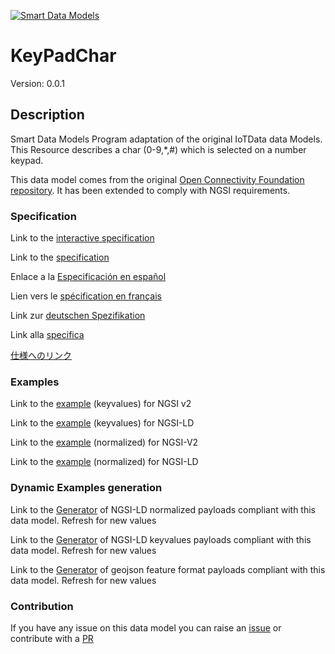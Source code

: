 [![Smart Data Models](https://smartdatamodels.org/wp-content/uploads/2022/01/SmartDataModels_logo.png "Logo")](https://smartdatamodels.org)
# KeyPadChar
Version: 0.0.1

## Description 

Smart Data Models Program adaptation of the original IoTData data Models. This Resource describes a char (0-9,*,#) which is selected on a number keypad.

This data model comes from the original [Open Connectivity Foundation repository](https://github.com/openconnectivityfoundation/IoTDataModels). It has been extended to comply with NGSI requirements.
### Specification

Link to the [interactive specification](https://swagger.lab.fiware.org/?url=https://smart-data-models.github.io/dataModel.OCF/KeyPadChar/swagger.yaml)

Link to the [specification](https://github.com/smart-data-models/dataModel.OCF/blob/master/KeyPadChar/doc/spec.md)

Enlace a la [Especificación en español](https://github.com/smart-data-models/dataModel.OCF/blob/master/KeyPadChar/doc/spec_ES.md)

Lien vers le [spécification en français](https://github.com/smart-data-models/dataModel.OCF/blob/master/KeyPadChar/doc/spec_FR.md)

Link zur [deutschen Spezifikation](https://github.com/smart-data-models/dataModel.OCF/blob/master/KeyPadChar/doc/spec_DE.md)

Link alla [specifica](https://github.com/smart-data-models/dataModel.OCF/blob/master/KeyPadChar/doc/spec_IT.md)

[仕様へのリンク](https://github.com/smart-data-models/dataModel.OCF/blob/master/KeyPadChar/doc/spec_JA.md)
### Examples

Link to the [example](https://smart-data-models.github.io/dataModel.OCF/KeyPadChar/examples/example.json) (keyvalues) for NGSI v2

Link to the [example](https://smart-data-models.github.io/dataModel.OCF/KeyPadChar/examples/example.jsonld) (keyvalues) for NGSI-LD

Link to the [example](https://smart-data-models.github.io/dataModel.OCF/KeyPadChar/examples/example-normalized.json) (normalized) for NGSI-V2

Link to the [example](https://smart-data-models.github.io/dataModel.OCF/KeyPadChar/examples/example-normalized.jsonld) (normalized) for NGSI-LD
### Dynamic Examples generation

Link to the [Generator](https://smartdatamodels.org/extra/ngsi-ld_generator.php?schemaUrl=https://raw.githubusercontent.com/smart-data-models/dataModel.OCF/master/KeyPadChar/schema.json&email=info@smartdatamodels.org) of NGSI-LD normalized payloads compliant with this data model. Refresh for new values

Link to the [Generator](https://smartdatamodels.org/extra/ngsi-ld_generator_keyvalues.php?schemaUrl=https://raw.githubusercontent.com/smart-data-models/dataModel.OCF/master/KeyPadChar/schema.json&email=info@smartdatamodels.org) of NGSI-LD keyvalues payloads compliant with this data model. Refresh for new values

Link to the [Generator](https://smartdatamodels.org/extra/geojson_features_generator.php?schemaUrl=https://raw.githubusercontent.com/smart-data-models/dataModel.OCF/master/KeyPadChar/schema.json&email=info@smartdatamodels.org) of geojson feature format payloads compliant with this data model. Refresh for new values
### Contribution

 If you have any issue on this data model you can raise an [issue](https://github.com/smart-data-models/dataModel.OCF/issues)  or contribute with a [PR](https://github.com/smart-data-models/dataModel.OCF/pulls)